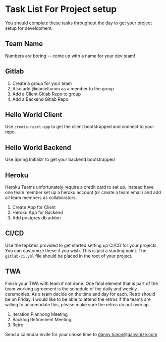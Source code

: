 # Task List For Project setup

You should complete these tasks throughout the day to get your project setup for development.

## Team Name
Numbers are boring -- come up with a name for your dev team!

## Gitlab
1. Create a group for your team
1. Also add @danieltunon as a member to the group
1. Add a Client Gitlab Repo to group
1. Add a Backend Gitlab Repo

## Hello World Client
Use `create-react-app` to get the client bootstrapped and connect to your repo.

## Hello World Backend
Use Spring Initialzr to get your backend bootstrapped

## Heroku
Heroku Teams unfortunately require a credit card to set up. Instead have one team member set up a heroku account (or create a team email) and add all team members as collaborators.
1. Create App for Client
1. Heroku App for Backend
1. Add postgres db addon

## CI/CD
Use the teplates provided to get started setting up CI/CD for your projects. You can customize these if you wish. This is just a starting point. The `gitlab-ci.yml` file should be placed in the root of your project.

## TWA
Finish your TWA with team if not done. One final element that is part of the team working agreement is the schedule of the daily and weekly ceremonies. As a team decide on the time and day for each. Retro should be on Friday. I would like to be able to attend the retros if the teams are willing to accomodate this, please make sure the retros do not overlap.
1. Iteration Plannong Meeting
1. Backlog Refinement Meeting
1. Retro

Send a calendar invite for your chose time to danny.tunon@galvanize.com